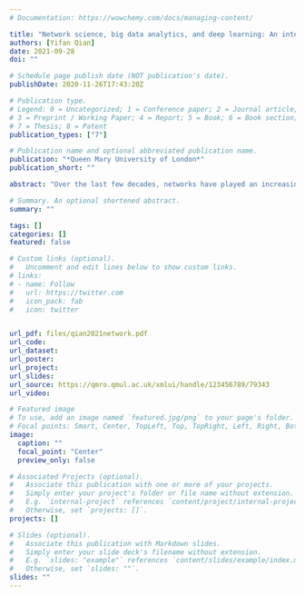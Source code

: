 ```yaml
---
# Documentation: https://wowchemy.com/docs/managing-content/

title: "Network science, big data analytics, and deep learning: An interdisciplinary approach to the study of citation, social and collaboration networks"
authors: [Yifan Qian]
date: 2021-09-28
doi: ""

# Schedule page publish date (NOT publication's date).
publishDate: 2020-11-26T17:43:20Z

# Publication type.
# Legend: 0 = Uncategorized; 1 = Conference paper; 2 = Journal article;
# 3 = Preprint / Working Paper; 4 = Report; 5 = Book; 6 = Book section;
# 7 = Thesis; 8 = Patent
publication_types: ["7"]

# Publication name and optional abbreviated publication name.
publication: "*Queen Mary University of London*"
publication_short: ""

abstract: "Over the last few decades, networks have played an increasingly important role in multiple scientific domains, ranging from social science to physics and computer science. This thesis mainly focuses on three types of networks (citation networks, social networks, and collaboration networks) by combining theories and methods from network science, sociology, machine learning, and data science. Specifically, I present four projects concerned with two research clusters: social capital and deep learning. In the first project, I develop new measures of network effective size, i.e., intra- and inter-brokerage based on non-topological properties of nodes in directed and weighted networks, which can provide finer-grained perspectives on social capital. In the second project, I explore the social capital of cities extracted from the collaboration patterns of their resident scientists and their external collaborators by combining four large-scale bibliometric data sets. Results suggest that the relationship between the (internal or external) brokerage and scientific performance of cities is moderated by internal or external strong ties and the cities’ geographical diversity. In the third project, I show that the classification performance of Graph Convolutional Networks (GCNs) is related to the alignment among features, graph, and ground truth, which I quantify using a subspace alignment measure corresponding to the Frobenius norm of the matrix of pairwise chordal distances between three subspaces associated with the three ingredients. The proposed measure is based on the principal angles between subspaces and has both spectral and geometrical interpretations. In the fourth project, I show that, if additional relational information is not available in the data set, one can improve classification by constructing geometric graphs from the features themselves and using them within a GCN. I also show that such feature-derived graphs increase the alignment of the data to the ground truth while improving class separation."

# Summary. An optional shortened abstract.
summary: ""

tags: []
categories: []
featured: false

# Custom links (optional).
#   Uncomment and edit lines below to show custom links.
# links:
# - name: Follow
#   url: https://twitter.com
#   icon_pack: fab
#   icon: twitter


url_pdf: files/qian2021network.pdf
url_code:
url_dataset:
url_poster:
url_project:
url_slides:
url_source: https://qmro.qmul.ac.uk/xmlui/handle/123456789/79343
url_video:

# Featured image
# To use, add an image named `featured.jpg/png` to your page's folder. 
# Focal points: Smart, Center, TopLeft, Top, TopRight, Left, Right, BottomLeft, Bottom, BottomRight.
image:
  caption: ""
  focal_point: "Center"
  preview_only: false

# Associated Projects (optional).
#   Associate this publication with one or more of your projects.
#   Simply enter your project's folder or file name without extension.
#   E.g. `internal-project` references `content/project/internal-project/index.md`.
#   Otherwise, set `projects: []`.
projects: []

# Slides (optional).
#   Associate this publication with Markdown slides.
#   Simply enter your slide deck's filename without extension.
#   E.g. `slides: "example"` references `content/slides/example/index.md`.
#   Otherwise, set `slides: ""`.
slides: ""
---
```

